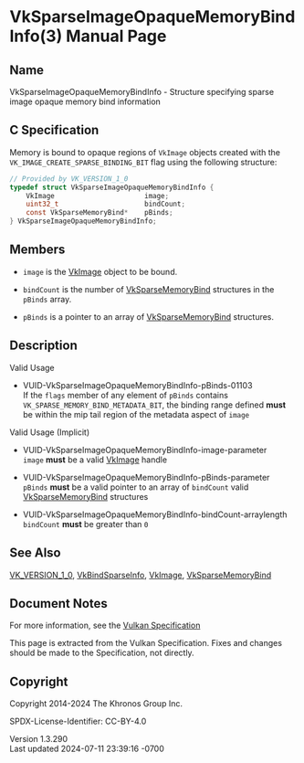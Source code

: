 # VkSparseImageOpaqueMemoryBindInfo(3) Manual Page

## Name

VkSparseImageOpaqueMemoryBindInfo - Structure specifying sparse image
opaque memory bind information



## <a href="#_c_specification" class="anchor"></a>C Specification

Memory is bound to opaque regions of `VkImage` objects created with the
`VK_IMAGE_CREATE_SPARSE_BINDING_BIT` flag using the following structure:

``` c
// Provided by VK_VERSION_1_0
typedef struct VkSparseImageOpaqueMemoryBindInfo {
    VkImage                      image;
    uint32_t                     bindCount;
    const VkSparseMemoryBind*    pBinds;
} VkSparseImageOpaqueMemoryBindInfo;
```

## <a href="#_members" class="anchor"></a>Members

- `image` is the [VkImage](https://registry.khronos.org/vulkan/specs/1.3-extensions/man/html/VkImage.html) object to be bound.

- `bindCount` is the number of
  [VkSparseMemoryBind](https://registry.khronos.org/vulkan/specs/1.3-extensions/man/html/VkSparseMemoryBind.html) structures in the
  `pBinds` array.

- `pBinds` is a pointer to an array of
  [VkSparseMemoryBind](https://registry.khronos.org/vulkan/specs/1.3-extensions/man/html/VkSparseMemoryBind.html) structures.

## <a href="#_description" class="anchor"></a>Description

Valid Usage

- <a href="#VUID-VkSparseImageOpaqueMemoryBindInfo-pBinds-01103"
  id="VUID-VkSparseImageOpaqueMemoryBindInfo-pBinds-01103"></a>
  VUID-VkSparseImageOpaqueMemoryBindInfo-pBinds-01103  
  If the `flags` member of any element of `pBinds` contains
  `VK_SPARSE_MEMORY_BIND_METADATA_BIT`, the binding range defined
  **must** be within the mip tail region of the metadata aspect of
  `image`

Valid Usage (Implicit)

- <a href="#VUID-VkSparseImageOpaqueMemoryBindInfo-image-parameter"
  id="VUID-VkSparseImageOpaqueMemoryBindInfo-image-parameter"></a>
  VUID-VkSparseImageOpaqueMemoryBindInfo-image-parameter  
  `image` **must** be a valid [VkImage](https://registry.khronos.org/vulkan/specs/1.3-extensions/man/html/VkImage.html) handle

- <a href="#VUID-VkSparseImageOpaqueMemoryBindInfo-pBinds-parameter"
  id="VUID-VkSparseImageOpaqueMemoryBindInfo-pBinds-parameter"></a>
  VUID-VkSparseImageOpaqueMemoryBindInfo-pBinds-parameter  
  `pBinds` **must** be a valid pointer to an array of `bindCount` valid
  [VkSparseMemoryBind](https://registry.khronos.org/vulkan/specs/1.3-extensions/man/html/VkSparseMemoryBind.html) structures

- <a href="#VUID-VkSparseImageOpaqueMemoryBindInfo-bindCount-arraylength"
  id="VUID-VkSparseImageOpaqueMemoryBindInfo-bindCount-arraylength"></a>
  VUID-VkSparseImageOpaqueMemoryBindInfo-bindCount-arraylength  
  `bindCount` **must** be greater than `0`

## <a href="#_see_also" class="anchor"></a>See Also

[VK_VERSION_1_0](https://registry.khronos.org/vulkan/specs/1.3-extensions/man/html/VK_VERSION_1_0.html),
[VkBindSparseInfo](https://registry.khronos.org/vulkan/specs/1.3-extensions/man/html/VkBindSparseInfo.html), [VkImage](https://registry.khronos.org/vulkan/specs/1.3-extensions/man/html/VkImage.html),
[VkSparseMemoryBind](https://registry.khronos.org/vulkan/specs/1.3-extensions/man/html/VkSparseMemoryBind.html)

## <a href="#_document_notes" class="anchor"></a>Document Notes

For more information, see the <a
href="https://registry.khronos.org/vulkan/specs/1.3-extensions/html/vkspec.html#VkSparseImageOpaqueMemoryBindInfo"
target="_blank" rel="noopener">Vulkan Specification</a>

This page is extracted from the Vulkan Specification. Fixes and changes
should be made to the Specification, not directly.

## <a href="#_copyright" class="anchor"></a>Copyright

Copyright 2014-2024 The Khronos Group Inc.

SPDX-License-Identifier: CC-BY-4.0

Version 1.3.290  
Last updated 2024-07-11 23:39:16 -0700
